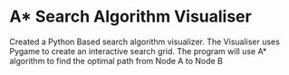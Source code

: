 # A* Search Algorithm Visualiser

Created a Python Based search algorithm visualizer. The Visualiser uses Pygame to create an interactive search grid. The program will use A* algorithm to find the optimal path from Node A to Node B

